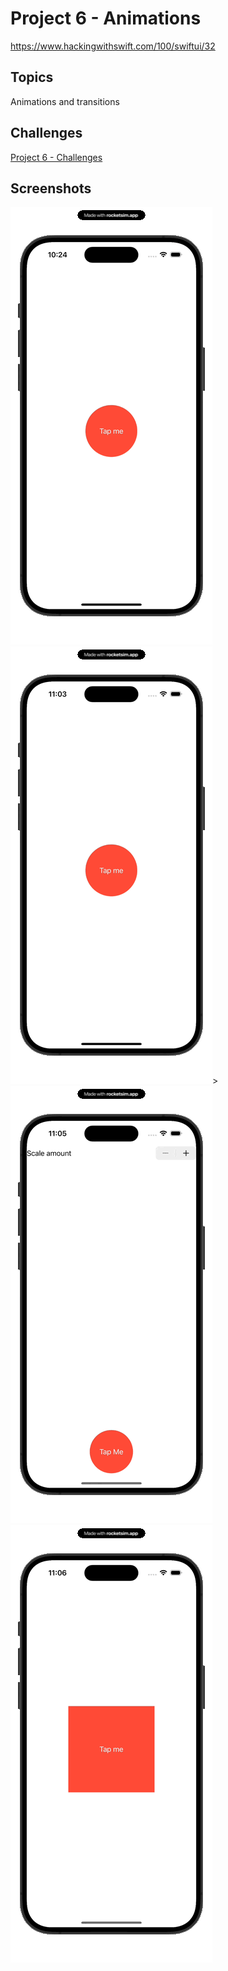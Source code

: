 # Project 6 - Animations

https://www.hackingwithswift.com/100/swiftui/32

## Topics

Animations and transitions

## Challenges

[Project 6 - Challenges](Challenges/)

## Screenshots

<img src="https://github.com/bashubb/100-days-of-swiftUI/blob/main/7-Project6/Animation1.gif" height="10%"><img src="https://github.com/bashubb/100-days-of-swiftUI/blob/main/7-Project6/Animation3.gif" height="10%">><img src="https://github.com/bashubb/100-days-of-swiftUI/blob/main/7-Project6/Animation6.gif" height="10%"><img src="https://github.com/bashubb/100-days-of-swiftUI/blob/main/7-Project6/Animation7.gif" height="10%">
